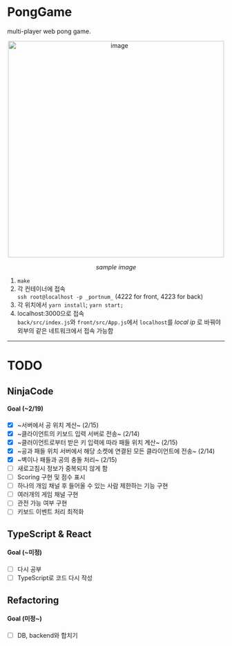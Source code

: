 # PongGame
multi-player web pong game.  

<p align="center">
 <img width="500" alt="image" src="https://user-images.githubusercontent.com/60467872/218838147-fe3fc0f1-b246-4a90-bbf6-7c8f14b73a04.png">  
</p>  
<p align="center">
 <em>sample image</em>
</p>  


1. ```make```
2. 각 컨테이너에 접속  
```ssh root@localhost -p _portnum_``` (4222 for front, 4223 for back)
3. 각 위치에서 ```yarn install```; ```yarn start;```
4. localhost:3000으로 접속  
   ```back/src/index.js```와 ```front/src/App.js```에서 ```localhost```를 _local ip_ 로 바꿔야 외부의 같은 네트워크에서 접속 가능함
***

# TODO
## NinjaCode
#### Goal (~2/19)
- [x] ~서버에서 공 위치 계산~ (2/15)
- [x] ~클라이언트의 키보드 입력 서버로 전송~ (2/14)
- [x] ~클러이언트로부터 받은 키 입력에 따라 패들 위치 계산~ (2/15)
- [x] ~공과 패들 위치 서버에서 해당 소켓에 연결된 모든 클라이언트에 전송~ (2/14)
- [x] ~벽이나 패들과 공의 충돌 처리~ (2/15)
- [ ] 새로고침시 정보가 중복되지 않게 함
- [ ] Scoring 구현 및 점수 표시
- [ ] 하나의 개임 채널 후 들어올 수 있는 사람 제한하는 기능 구현
- [ ] 여러개의 게임 채널 구현
- [ ] 관전 가능 여부 구현
- [ ] 키보드 이벤트 처리 최적화
## TypeScript & React
#### Goal (~미정)
- [ ] 다시 공부
- [ ] TypeScript로 코드 다시 작성
## Refactoring
#### Goal (미정~)
- [ ] DB, backend와 합치기
